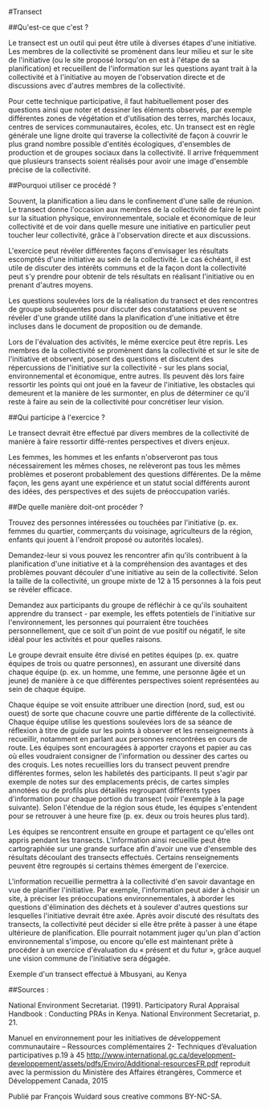 #Transect 

##Qu'est-ce que c'est ?

Le transect est un outil qui peut être utile à diverses étapes d'une initiative. Les membres de la collectivité se promènent dans leur milieu et sur le site de l'initiative (ou le site proposé lorsqu'on en est à l'étape de sa planification) et recueillent de l'information sur les questions ayant trait à la collectivité et à l'initiative au moyen de l'observation directe et de discussions avec d'autres membres de la collectivité. 

Pour cette technique participative, il faut habituellement poser des questions ainsi que noter et dessiner les éléments observés, par exemple différentes zones de végétation et d'utilisation des terres, marchés locaux, centres de services communautaires, écoles, etc. Un transect est en règle générale une ligne droite qui traverse la collectivité de façon à couvrir le plus grand nombre possible d'entités écologiques, d'ensembles de production et de groupes sociaux dans la collectivité. Il arrive fréquemment que plusieurs transects soient réalisés pour avoir une image d'ensemble précise de la collectivité.

##Pourquoi utiliser ce procédé ?

Souvent, la planification a lieu dans le confinement d'une salle de réunion. Le transect donne l'occasion aux membres de la collectivité de faire le point sur la situation physique, environnementale, sociale et économique de leur collectivité et de voir dans quelle mesure une initiative en particulier peut toucher leur collectivité, grâce à l'observation directe et aux discussions.

L'exercice peut révéler différentes façons d'envisager les résultats escomptés d'une initiative au sein de la collectivité. Le cas échéant, il est utile de discuter des intérêts communs et de la façon dont la collectivité peut s'y prendre pour obtenir de tels résultats en réalisant l'initiative ou en prenant d'autres moyens.

Les questions soulevées lors de la réalisation du transect et des rencontres de groupe subséquentes pour discuter des constatations peuvent se révéler d'une grande utilité dans la planification d'une initiative et être incluses dans le document de proposition ou de demande.

Lors de l'évaluation des activités, le même exercice peut être repris. Les membres de la collectivité se promènent dans la collectivité et sur le site de l'initiative et observent, posent des questions et discutent des répercussions de l'initiative sur la collectivité - sur les plans social, environnemental et économique, entre autres. Ils peuvent dès lors faire ressortir les points qui ont joué en la faveur de l'initiative, les obstacles qui demeurent et la manière de les surmonter, en plus de déterminer ce qu'il reste à faire au sein de la collectivité pour concrétiser leur vision.

##Qui participe à l'exercice ?

Le transect devrait être effectué par divers membres de la collectivité de manière à faire ressortir diffé-rentes perspectives et divers enjeux.

Les femmes, les hommes et les enfants n'observeront pas tous nécessairement les mêmes choses, ne relèveront pas tous les mêmes problèmes et poseront probablement des questions différentes. De la même façon, les gens ayant une expérience et un statut social différents auront des idées, des perspectives et des sujets de préoccupation variés.

##De quelle manière doit-ont procéder ?

Trouvez des personnes intéressées ou touchées par l'initiative (p. ex. femmes du quartier, commerçants du voisinage, agriculteurs de la région, enfants qui jouent à l'endroit proposé ou autorités locales).

Demandez-leur si vous pouvez les rencontrer afin qu'ils contribuent à la planification d'une initiative et à la compréhension des avantages et des problèmes pouvant découler d'une initiative au sein de la collectivité. Selon la taille de la collectivité, un groupe mixte de 12 à 15 personnes à la fois peut se révéler efficace.

Demandez aux participants du groupe de réfléchir à ce qu'ils souhaitent apprendre du transect - par exemple, les effets potentiels de l'initiative sur l'environnement, les personnes qui pourraient être touchées personnellement, que ce soit d'un point de vue positif ou négatif, le site idéal pour les activités et pour quelles raisons. 

Le groupe devrait ensuite être divisé en petites équipes (p. ex. quatre équipes de trois ou quatre personnes), en assurant une diversité dans chaque équipe (p. ex. un homme, une femme, une personne âgée et un jeune) de manière à ce que différentes perspectives soient représentées au sein de chaque équipe.

Chaque équipe se voit ensuite attribuer une direction (nord, sud, est ou ouest) de sorte que chacune couvre une partie différente de la collectivité. Chaque équipe utilise les questions soulevées lors de sa séance de réflexion à titre de guide sur les points à observer et les renseignements à recueillir, notamment en parlant aux personnes rencontrées en cours de route. Les équipes sont encouragées à apporter crayons et papier au cas où elles voudraient consigner de l'information ou dessiner des cartes ou des croquis. Les notes recueillies lors du transect peuvent prendre différentes formes, selon les habiletés des participants. Il peut s'agir par exemple de notes sur des emplacements précis, de cartes simples annotées ou de profils plus détaillés regroupant différents types d'information pour chaque portion du transect (voir l'exemple à la page suivante). Selon l'étendue de la région sous étude, les équipes s'entendent pour se retrouver à une heure fixe (p. ex. deux ou trois heures plus tard).

Les équipes se rencontrent ensuite en groupe et partagent ce qu'elles ont appris pendant les transects. L'information ainsi recueillie peut être cartographiée sur une grande surface afin d'avoir une vue d'ensemble des résultats découlant des transects effectués. Certains renseignements peuvent être regroupés si certains thèmes émergent de l'exercice.

L'information recueillie permettra à la collectivité d'en savoir davantage en vue de planifier l'initiative. Par exemple, l'information peut aider à choisir un site, à préciser les préoccupations environnementales, à aborder les questions d'élimination des déchets et à soulever d'autres questions sur lesquelles l'initiative devrait être axée. Après avoir discuté des résultats des transects, la collectivité peut décider si elle être prête à passer à une étape ultérieure de planification. Elle pourrait notamment juger qu'un plan d'action environnemental s'impose, ou encore qu'elle est maintenant prête à procéder à un exercice d'évaluation du « présent et du futur », grâce auquel une vision commune de l'initiative sera dégagée.

Exemple d'un transect effectué à Mbusyani, au Kenya

##Sources : 

National Environment Secretariat. (1991). Participatory Rural Appraisal Handbook : Conducting PRAs in Kenya. National Environment Secretariat, p. 21.

Manuel en environnement pour les initiatives de développement communautaire – Ressources complémentaires 2- Techniques d’évaluation participatives p.19 à 45 
http://www.international.gc.ca/development-developpement/assets/pdfs/Enviro/Additional-resourcesFR.pdf reproduit avec la permission du Ministère des Affaires étrangères, Commerce et Développement Canada, 2015

Publié par François Wuidard sous creative commons BY-NC-SA. 


